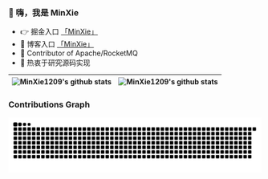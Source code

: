 ### 👋 嗨，我是 MinXie 
- 👉 掘金入口 [「MinXie」](https://juejin.cn/user/377887729924872/posts?sort=popular)
- 👀 博客入口 [「MinXie」](https://MinXie1209.github.io)
- 👻 Contributor of Apache/RocketMQ
- 🌱 热衷于研究源码实现

<!---
MinXie1209/MinXie1209 is a ✨ special ✨ repository because its `README.md` (this file) appears on your GitHub profile.
You can click the Preview link to take a look at your changes.
--->
| <img align="center" alt="MinXie1209's github stats" src="https://github-readme-stats.vercel.app/api?username=MinXie1209&show_icons=true&hide_border=true&include_all_commits=true"> | <img align="center" alt="MinXie1209's github stats" src="https://github-readme-stats.vercel.app/api/top-langs/?username=MinXie1209&layout=compact&hide_border=true"> |
| -------------------------------------------------------------------------------------------------------------------------------------------------------------------------------- | ---------------------------------------------------------------------------------------------------------------------------------------------------------------- |

### Contributions Graph 

![MinXie1209's github activity graph](https://raw.githubusercontent.com/MinXie1209/MinXie1209/main/assets/github-contribution-grid-snake.svg)
